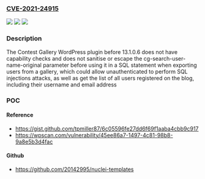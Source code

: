### [CVE-2021-24915](https://cve.mitre.org/cgi-bin/cvename.cgi?name=CVE-2021-24915)
![](https://img.shields.io/static/v1?label=Product&message=Contest%20Gallery%20%E2%80%93%20Photo%20Contest%20Plugin%20for%20WordPress&color=blue)
![](https://img.shields.io/static/v1?label=Version&message=13.1.0.6%3C%2013.1.0.6%20&color=brighgreen)
![](https://img.shields.io/static/v1?label=Vulnerability&message=CWE-89%20Improper%20Neutralization%20of%20Special%20Elements%20used%20in%20an%20SQL%20Command%20('SQL%20Injection')&color=brighgreen)

### Description

The Contest Gallery WordPress plugin before 13.1.0.6 does not have capability checks and does not sanitise or escape the cg-search-user-name-original parameter before using it in a SQL statement when exporting users from a gallery, which could allow unauthenticated to perform SQL injections attacks, as well as get the list of all users registered on the blog, including their username and email address

### POC

#### Reference
- https://gist.github.com/tpmiller87/6c05596fe27dd6f69f1aaba4cbb9c917
- https://wpscan.com/vulnerability/45ee86a7-1497-4c81-98b8-9a8e5b3d4fac

#### Github
- https://github.com/20142995/nuclei-templates

